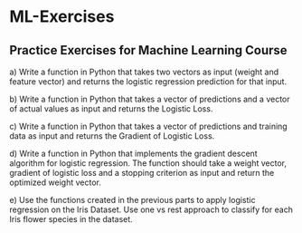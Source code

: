 # ML-Exercises
## Practice Exercises for Machine Learning Course


a) Write a function in Python that takes two vectors as input (weight and feature vector) and
returns the logistic regression prediction for that input. 


b) Write a function in Python that takes a vector of predictions and a vector of actual values as
input and returns the Logistic Loss. 


c) Write a function in Python that takes a vector of predictions and training data as input and
returns the Gradient of Logistic Loss. 


d) Write a function in Python that implements the gradient descent algorithm for logistic
regression. The function should take a weight vector, gradient of logistic loss and a stopping
criterion as input and return the optimized weight vector. 


e) Use the functions created in the previous parts to apply logistic regression on the Iris Dataset.
Use one vs rest approach to classify for each Iris flower species in the dataset. 

